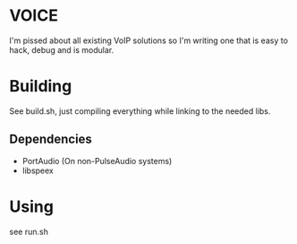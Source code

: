 VOICE
=====

I'm pissed about all existing VoIP solutions so I'm writing one that is easy to
hack, debug and is modular.

Building
========

See build.sh, just compiling everything while linking to the needed libs.

Dependencies
------------

* PortAudio (On non-PulseAudio systems)
* libspeex

Using
=====

see run.sh


